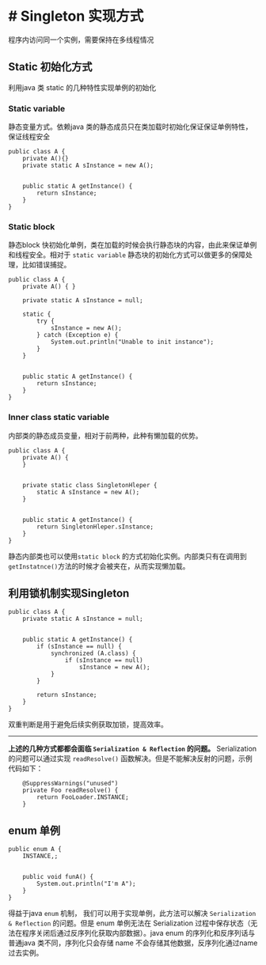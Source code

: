 # # Singleton 实现方式
程序内访问同一个实例，需要保持在多线程情况
## Static 初始化方式
利用java 类 static 的几种特性实现单例的初始化
### Static variable
静态变量方式。依赖java 类的静态成员只在类加载时初始化保证保证单例特性，保证线程安全

```
public class A {
    private A(){}
    private static A sInstance = new A();


    public static A getInstance() {
        return sInstance;
    }
}
```



### Static block 
静态block 快初始化单例，类在加载的时候会执行静态块的内容，由此来保证单例和线程安全。相对于 ```static variable``` 静态块的初始化方式可以做更多的保障处理，比如错误捕捉。

```
public class A {
    private A() { }

    private static A sInstance = null;

    static {
        try {
            sInstance = new A();
        } catch (Exception e) {
            System.out.println("Unable to init instance");
        }
    }


    public static A getInstance() {
        return sInstance;
    }
}
```
### Inner class static variable
内部类的静态成员变量，相对于前两种，此种有懒加载的优势。

```
public class A {
    private A() {
    }


    private static class SingletonHleper {
        static A sInstance = new A();
    }


    public static A getInstance() {
        return SingletonHleper.sInstance;
    }
}
```
静态内部类也可以使用`static block` 的方式初始化实例。内部类只有在调用到 `getInstatnce()`方法的时候才会被夹在，从而实现懒加载。
   

## 利用锁机制实现Singleton


```
public class A {
    private static A sInstance = null;


    public static A getInstance() {
        if (sInstance == null) {
            synchronized (A.class) {
                if (sInstance == null)
                    sInstance = new A();
            }
        }

        return sInstance;
    }
}
```

双重判断是用于避免后续实例获取加锁，提高效率。


----

**上述的几种方式都都会面临 `Serialization & Reflection` 的问题。**
Serialization 的问题可以通过实现 `readResolve()` 函数解决。但是不能解决反射的问题，示例代码如下：

```
    @SuppressWarnings("unused")
    private Foo readResolve() {
        return FooLoader.INSTANCE;
    }
``` 

## enum 单例
```
public enum A {
    INSTANCE,;


    public void funA() {
        System.out.println("I'm A");
    }
}
```

得益于java `enum` 机制， 我们可以用于实现单例，此方法可以解决 `Serialization & Reflection` 的问题。但是 enum 单例无法在 Serialization 过程中保存状态（无法在程序关闭后通过反序列化获取内部数据）。java enum 的序列化和反序列话与普通java 类不同，序列化只会存储 name 不会存储其他数据，反序列化通过name过去实例。 


